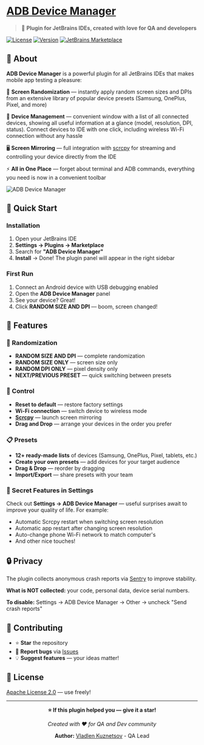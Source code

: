 # [ADB Device Manager](https://github.com/QA-Vlad/ADB-Device-Manager)

> 🔧 **Plugin for JetBrains IDEs, created with love for QA and developers**

[![License](https://img.shields.io/badge/License-Apache%202.0-blue.svg)](LICENSE)
[![Version](https://img.shields.io/badge/Version-1.0-green.svg)]()
[![JetBrains Marketplace](https://img.shields.io/badge/JetBrains-Marketplace-blue.svg)](https://plugins.jetbrains.com/plugin/28335-adb-device-manager)

## 📱 About

**ADB Device Manager** is a powerful plugin for all JetBrains IDEs that makes mobile app testing a pleasure:

🎲 **Screen Randomization** — instantly apply random screen sizes and DPIs from an extensive library of popular device presets (Samsung, OnePlus, Pixel, and more)

📱 **Device Management** — convenient window with a list of all connected devices, showing all useful information at a glance (model, resolution, DPI, status). Connect devices to IDE with one click, including wireless Wi-Fi connection without any hassle

🖥️ **Screen Mirroring** — full integration with [scrcpy](https://github.com/Genymobile/scrcpy) for streaming and controlling your device directly from the IDE

⚡ **All in One Place** — forget about terminal and ADB commands, everything you need is now in a convenient toolbar

![ADB Device Manager](https://github.com/user-attachments/assets/ad4157eb-7365-4f99-bbac-fb08d5c776d3)


## 🚀 Quick Start

### Installation

1. Open your JetBrains IDE
2. **Settings → Plugins → Marketplace**
3. Search for **"ADB Device Manager"**
4. **Install** → Done! The plugin panel will appear in the right sidebar

### First Run

1. Connect an Android device with USB debugging enabled
2. Open the **ADB Device Manager** panel
3. See your device? Great!
4. Click **RANDOM SIZE AND DPI** — boom, screen changed!

## 💪 Features

### 🎯 Randomization
- **RANDOM SIZE AND DPI** — complete randomization
- **RANDOM SIZE ONLY** — screen size only
- **RANDOM DPI ONLY** — pixel density only
- **NEXT/PREVIOUS PRESET** — quick switching between presets

### 🔧 Control
- **Reset to default** — restore factory settings
- **Wi-Fi connection** — switch device to wireless mode
- **[Scrcpy](https://github.com/Genymobile/scrcpy)** — launch screen mirroring
- **Drag and Drop** — arrange your devices in the order you prefer

### 📋 Presets
- **12+ ready-made lists** of devices (Samsung, OnePlus, Pixel, tablets, etc.)
- **Create your own presets** — add devices for your target audience
- **Drag & Drop** — reorder by dragging
- **Import/Export** — share presets with your team

### 🎁 Secret Features in Settings
Check out **Settings → ADB Device Manager** — useful surprises await to improve your quality of life. For example:
- Automatic Scrcpy restart when switching screen resolution
- Automatic app restart after changing screen resolution
- Auto-change phone Wi-Fi network to match computer's
- And other nice touches!

## 🔒 Privacy

The plugin collects anonymous crash reports via [Sentry](https://sentry.io) to improve stability.

**What is NOT collected:** your code, personal data, device serial numbers.

**To disable:** Settings → ADB Device Manager → Other → uncheck "Send crash reports"

## 🤝 Contributing

- ⭐ **Star** the repository
- 🐛 **Report bugs** via [Issues](https://github.com/QA-Vlad/ADB-Device-Manager/issues)
- 💡 **Suggest features** — your ideas matter!

## 📝 License

[Apache License 2.0](LICENSE) — use freely!

---

<div style="text-align: center;">

**⭐ If this plugin helped you — give it a star!**

*Created with ❤️ for QA and Dev community*

**Author:** [Vladlen Kuznetsov](https://qa-vlad.github.io/MY_CV/ru/) - QA Lead

</div>
